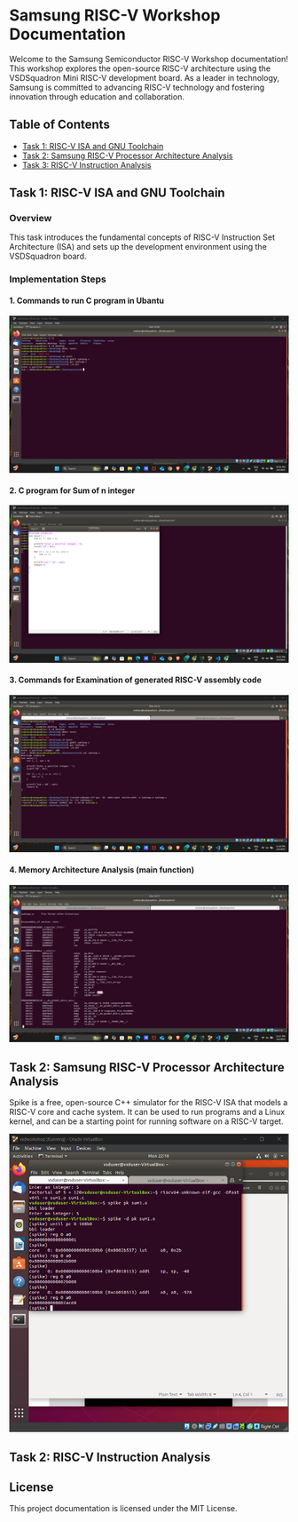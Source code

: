 # Samsung RISC-V Workshop Documentation

Welcome to the Samsung Semiconductor RISC-V Workshop documentation! This workshop explores the open-source RISC-V architecture using the VSDSquadron Mini RISC-V development board. As a leader in technology, Samsung is committed to advancing RISC-V technology and fostering innovation through education and collaboration.

## Table of Contents
- [Task 1: RISC-V ISA and GNU Toolchain](#task-1-risc-v-isa-and-gnu-toolchain)
- [Task 2: Samsung RISC-V Processor Architecture Analysis](#task-2-samsung-risc-v-processor-architecture-analysis)
- [Task 3: RISC-V Instruction Analysis](#task-3-risc-v-instruction-analysis)

## Task 1: RISC-V ISA and GNU Toolchain

### Overview
This task introduces the fundamental concepts of RISC-V Instruction Set Architecture (ISA) and sets up the development environment using the VSDSquadron board.

### Implementation Steps

#### 1. Commands to run C program in Ubantu
![RISC-V GNU Toolchain Setup](images/vsd1.png)


#### 2. C program for Sum of n integer
![Cross-Compilation Workflow](images/vsd2.png)


#### 3. Commands for Examination of generated RISC-V assembly code
![Assembly Code Analysis](images/vsd3.png)


#### 4. Memory Architecture Analysis (main function)
![Memory Mapping Details](images/vsd4.png)

## Task 2: Samsung RISC-V Processor Architecture Analysis

Spike is a free, open-source C++ simulator for the RISC-V ISA that models a RISC-V core and cache system. It can be used to run programs and a Linux kernel, and can be a starting point for running software on a RISC-V target.

![RISC-V spike](images/vsd5.png)

## Task 2: RISC-V Instruction Analysis


## License
This project documentation is licensed under the MIT License.

